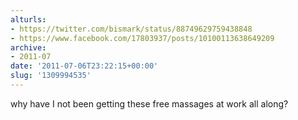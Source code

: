 ```yaml
---
alturls:
- https://twitter.com/bismark/status/88749629759438848
- https://www.facebook.com/17803937/posts/10100113638649209
archive:
- 2011-07
date: '2011-07-06T23:22:15+00:00'
slug: '1309994535'
---
```


why have I not been getting these free massages at work all along?

